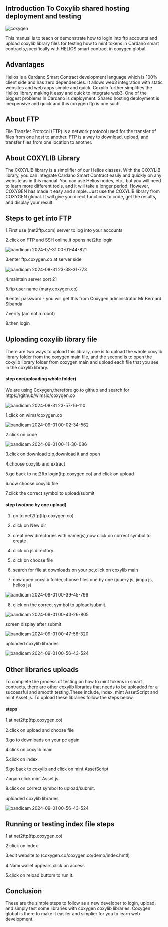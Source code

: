 ## Introduction To Coxylib shared hosting deployment and testing

![coxygen](https://github.com/user-attachments/assets/2b33f518-2c0e-4b90-8b81-bb4c07378e20)

This manual is to teach or demonstrate how to login into ftp accounts and upload coxylib library files for testing how to mint tokens in Cardano smart contracts,specifically with HELIOS smart contract in coxygen global.

## Advantages

Helios is a Cardano Smart Contract development language which is 100% client side and has zero dependencies. It allows web3 integration with static websites and web apps simple and quick. Coxylib further simplifies the Helios library making 
it easy and quick to integrate web3. One of the biggest problems in Cardano is deployment. Shared hosting deployment is inexpensive and quick and this coxygen ftp is one such.

## About FTP

File Transfer Protocol (FTP) is a network protocol used for the transfer of files from one host to another. FTP is a way to download, upload, and transfer files from one location to another.

## About COXYLIB Library

The COXYLIB library is a simplifier of our Helios classes. With the COXYLIB library, you can integrate Cardano Smart Contract easily and quickly on any website as in this manual. You can use Helios nodes, etc., but you will need to learn more different tools, and it will take a longer period. However, COXYGEN has made it easy and simple. Just use the COXYLIB library from COXYGEN global. It will give you direct functions to code, get the results, and display your result.

## Steps to get into FTP

1.First use (net2ftp.com) server to log into your accounts

2.click on FTP and SSH online,it opens net2ftp login

![bandicam 2024-07-31 00-01-44-821](https://github.com/user-attachments/assets/1b01fd30-0860-4b86-bb83-0351b9ec14a4)


3.enter ftp.coxygen.co at server side

![bandicam 2024-08-31 23-38-31-773](https://github.com/user-attachments/assets/33b87db9-809f-4b14-a1a4-eecb23e322cb)


4.maintain server port 21

5.ftp user name (mary.coxygen.co)

6.enter password - you will get this from Coxygen administrator Mr Bernard Sibanda

7.verify (am not a robot) 
 
8.then login

## Uploading coxylib library file

There are two ways to upload this library, one is to upload the whole coxylib library folder from the coxygen main file, and the second is to open the coxylib library folder from coxygen main and upload each file that you see in the coxylib library.

#### step one(uploading whole folder)

We are using Coxygen,therefore go to github and search for https://github/wimsio/coxygen.co

![bandicam 2024-08-31 23-57-16-110](https://github.com/user-attachments/assets/fc8a4774-44aa-4ca7-898e-da9089894a7d)

1.click on wims/coxygen.co

![bandicam 2024-09-01 00-02-34-562](https://github.com/user-attachments/assets/87588214-a316-4952-ac52-42cc43ad28c6)


2.click on code 

![bandicam 2024-09-01 00-11-30-086](https://github.com/user-attachments/assets/33ad55d7-9c8b-4493-8efe-0af577e7db96)


3.click on download zip,download it and open 

4.choose coxylib and extract 

5.go back to net2ftp login(ftp.coxygen.co) and click on  upload

6.now choose coxylib file 

7.click the correct symbol to upload/submit

#### step two(one by one upload)

1. go to net2ftp(ftp.coxygen.co)

2. click on New dir

3. creat new directories with name(js),now click on correct symbol to create

4. click on js directory

5. click on choose file

6. search for file at downloads on your pc,click on coxylib main

7. now open coxylib folder,choose files one by one (jquery js, jimpa js, helios js)

![bandicam 2024-09-01 00-39-45-796](https://github.com/user-attachments/assets/bbe4481f-d075-4a6a-9c9c-507c5d5134ba)

8. click on the correct symbol to upload/submit.

![bandicam 2024-09-01 00-43-26-805](https://github.com/user-attachments/assets/16b02087-91ca-4559-8801-71c5ee18df2d)

screen display after submit

![bandicam 2024-09-01 00-47-56-320](https://github.com/user-attachments/assets/6ffb5267-5253-424b-a7b6-fd96ace2e4a1)

uploaded coxylib libraries

![bandicam 2024-09-01 00-56-43-524](https://github.com/user-attachments/assets/c3d77e46-ea48-4322-abb3-3938381efa28)


## Other libraries uploads

To complete the process of testing on how to mint tokens in smart contracts, there are other coxylib libraries that needs to be uploaded for a successful and smooth testing.These include, index, mint AssetScript and mint Asset.js. To upload these libraries follow the steps below.

#### steps

1.at net2ftp(ftp.coxygen.co)

2.click on upload and choose file

3.go to downloads on your  pc again

4.click on coxylib main

5.click on index 

6.go back to coxylib and click on mint AssetScript

7.again click mint Asset.js

8.click on correct symbol to upload/submit.

uploaded coxylib libraries

![bandicam 2024-09-01 00-56-43-524](https://github.com/user-attachments/assets/c3d77e46-ea48-4322-abb3-3938381efa28)

## Running or testing index file steps

1.at net2ftp(ftp.coxygen.co) 

2.click on index

3.edit website to (coxygen.co/coxygen.co/demo/index.hmtl)

4.Nami wallet appears,click on access

5.click on reload buttom to run it.

## Conclusion

These are the simple steps to follow as a new developer to login, upload, and simply test some libraries with coxygen coxylib libraries. Coxygen global is there to make it easiler and simplier for you to learn web development. 



